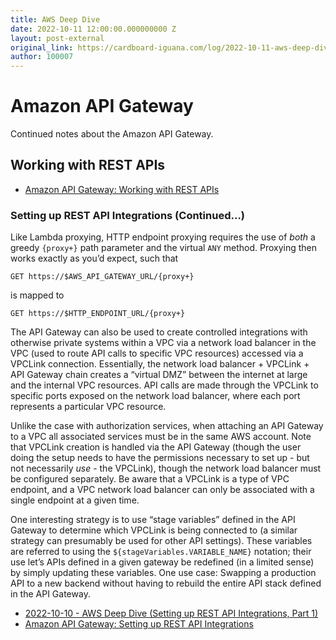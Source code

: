 ```yaml
---
title: AWS Deep Dive
date: 2022-10-11 12:00:00.000000000 Z
layout: post-external
original_link: https://cardboard-iguana.com/log/2022-10-11-aws-deep-dive.html
author: 100007
---
```


# Amazon API Gateway

Continued notes about the Amazon API Gateway.

## Working with REST APIs

- [Amazon API Gateway: Working with REST APIs](https://docs.aws.amazon.com/apigateway/latest/developerguide/apigateway-rest-api.html)

### Setting up REST API Integrations (Continued…)

Like Lambda proxying, HTTP endpoint proxying requires the use of _both_ a greedy `{proxy+}` path parameter and the virtual `ANY` method. Proxying then works exactly as you’d expect, such that

```
GET https://$AWS_API_GATEWAY_URL/{proxy+}
```

is mapped to

```
GET https://$HTTP_ENDPOINT_URL/{proxy+}
```

The API Gateway can also be used to create controlled integrations with otherwise private systems within a VPC via a network load balancer in the VPC (used to route API calls to specific VPC resources) accessed via a VPCLink connection. Essentially, the network load balancer + VPCLink + API Gateway chain creates a “virtual DMZ” between the internet at large and the internal VPC resources. API calls are made through the VPCLink to specific ports exposed on the network load balancer, where each port represents a particular VPC resource.

Unlike the case with authorization services, when attaching an API Gateway to a VPC all associated services must be in the same AWS account. Note that VPCLink creation is handled via the API Gateway (though the user doing the setup needs to have the permissions necessary to set up - but not necessarily _use_ - the VPCLink), though the network load balancer must be configured separately. Be aware that a VPCLink is a type of VPC endpoint, and a VPC network load balancer can only be associated with a single endpoint at a given time.

One interesting strategy is to use “stage variables” defined in the API Gateway to determine which VPCLink is being connected to (a similar strategy can presumably be used for other API settings). These variables are referred to using the `${stageVariables.VARIABLE_NAME}` notation; their use let’s APIs defined in a given gateway be redefined (in a limited sense) by simply updating these variables. One use case: Swapping a production API to a new backend without having to rebuild the entire API stack defined in the API Gateway.

- [2022-10-10 - AWS Deep Dive (Setting up REST API Integrations, Part 1)](https://cardboard-iguana.com/log/2022-10-10-aws-deep-dive.html)
- [Amazon API Gateway: Setting up REST API Integrations](https://docs.aws.amazon.com/apigateway/latest/developerguide/how-to-integration-settings.html)
